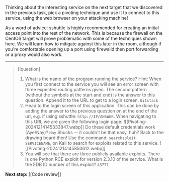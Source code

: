 Thinking about the interesting service on the next target that we discovered in the previous task, pick a pivoting technique and use it to connect to this service, using the web browser on your attacking machine! 

As a word of advice: sshuttle is highly recommended for creating an initial access point into the rest of the network. This is because the firewall on the CentOS target will prove problematic with some of the techniques shown here. We will learn how to mitigate against this later in the room, although if you're comfortable opening up a port using firewalld then port forwarding or a proxy would also work.

---

> [!question]
>1. What is the name of the program running the service? Hint: When you first connect to the service you will see an error screen with three expected routing patterns given. The second pattern (without the symbols at the start and end) is the answer to this question. Append it to the URL to get to a login screen.
>`Gitstack`
>2. Head to the login screen of this application. This can be done by adding the answer to the previous question on at the end of the url, e.g. if using sshuttle:  `http://IP/ANSWER`. When navigating to this URI, we are given the following login page:
>![[Pivoting-20241214145333847.webp]]
>Do these default credentials work (Aye/Nay)?
>`Nay`
>Shucks -- it couldn't be that easy, huh? Back to the drawing board then! Use the command: `searchsploit SERVICENAME`, on Kali to search for exploits related to this service.
>![[Pivoting-20241214145850612.webp]]
>3. You will see that there are three publicly available exploits. There is one Python RCE exploit for version 2.3.10 of the service. What is the EDB ID number of this exploit?
>`43777`

**Next step:** [[Code review]]






